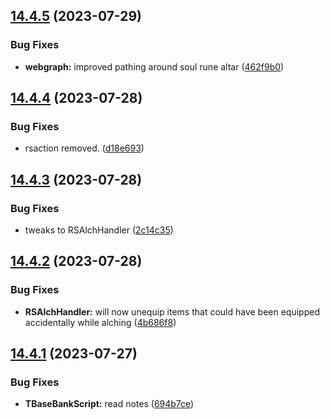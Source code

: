 ## [14.4.5](https://github.com/Torwent/WaspLib/compare/v14.4.4...v14.4.5) (2023-07-29)


### Bug Fixes

* **webgraph:** improved pathing around soul rune altar ([462f9b0](https://github.com/Torwent/WaspLib/commit/462f9b006728ed888f8a8e13b8b2067763f8c80f))



## [14.4.4](https://github.com/Torwent/WaspLib/compare/v14.4.3...v14.4.4) (2023-07-28)


### Bug Fixes

* rsaction removed. ([d18e693](https://github.com/Torwent/WaspLib/commit/d18e69330e6747f9e1328bbc73384db723cb286b))



## [14.4.3](https://github.com/Torwent/WaspLib/compare/v14.4.2...v14.4.3) (2023-07-28)


### Bug Fixes

* tweaks to RSAlchHandler ([2c14c35](https://github.com/Torwent/WaspLib/commit/2c14c35a099cbe4c6fd68e9cb1c9ad1603fc16f6))



## [14.4.2](https://github.com/Torwent/WaspLib/compare/v14.4.1...v14.4.2) (2023-07-28)


### Bug Fixes

* **RSAlchHandler:** will now unequip items that could have been equipped accidentally while alching ([4b686f8](https://github.com/Torwent/WaspLib/commit/4b686f88db90b23314697c8868aeca65194bb097))



## [14.4.1](https://github.com/Torwent/WaspLib/compare/v14.4.0...v14.4.1) (2023-07-27)


### Bug Fixes

* **TBaseBankScript:** read notes ([694b7ce](https://github.com/Torwent/WaspLib/commit/694b7ceb209f19402854cc7b00a370bdc6b394c7))



